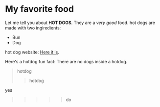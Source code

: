 # My favorite food
Let me tell you about **HOT DOGS**. They are a *very good* food. hot dogs are made with two ingiredients:
- Bun
- Dog

hot dog website: [Here it is](www.hotdog.com).

Here's a hotdog fun fact: There are no dogs inside a hotdog.

> hotdog
>> hotdog

yes

>>>>>do